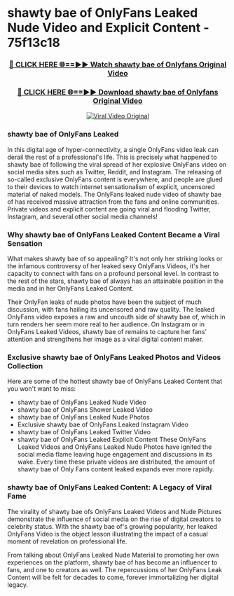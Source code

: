 # shawty bae of OnlyFans Leaked Nude Video and Explicit Content - 75f13c18

<div align="center">

### [🔴 CLICK HERE 🌐==►► Watch shawty bae of Onlyfans Original Video](https://aff.leakpic.com/?utm_medium=9dac6e3e92780789e695eb65dc45befdb20081c8&utm_campaign=Link_for_leakpic_com)

### [🔴 CLICK HERE 🌐==►► Download shawty bae of Onlyfans Original Video](https://aff.leakpic.com/?utm_medium=9dac6e3e92780789e695eb65dc45befdb20081c8&utm_campaign=Link_for_leakpic_com)

[![Viral Video Original](https://i.ibb.co.com/xMMVF88/686577567.gif)](https://aff.leakpic.com/?utm_medium=9dac6e3e92780789e695eb65dc45befdb20081c8&utm_campaign=Link_for_leakpic_com)

</div>

### shawty bae of OnlyFans Leaked
In this digital age of hyper-connectivity, a single OnlyFans video leak can derail the rest of a professional's life. This is precisely what happened to shawty bae of following the viral spread of her explosive OnlyFans video on social media sites such as Twitter, Reddit, and Instagram. The releasing of so-called exclusive OnlyFans content is everywhere, and people are glued to their devices to watch internet sensationalism of explicit, uncensored material of naked models. 
The OnlyFans leaked nude video of shawty bae of has received massive attraction from the fans and online communities. Private videos and explicit content are going viral and flooding Twitter, Instagram, and several other social media channels!

### Why shawty bae of OnlyFans Leaked Content Became a Viral Sensation
What makes shawty bae of so appealing? It's not only her striking looks or the infamous controversy of her leaked sexy OnlyFans Videos, it's her capacity to connect with fans on a profound personal level. In contrast to the rest of the stars, shawty bae of always has an attainable position in the media and in her OnlyFans Leaked Content.

Their OnlyFan leaks of nude photos have been the subject of much discussion, with fans hailing its uncensored and raw quality. The leaked OnlyFans video exposes a raw and uncouth side of shawty bae of, which in turn renders her seem more real to her audience. On Instagram or in OnlyFans Leaked Videos, shawty bae of remains to capture her fans' attention and strengthens her image as a viral digital content maker.

### Exclusive shawty bae of OnlyFans Leaked Photos and Videos Collection
Here are some of the hottest shawty bae of OnlyFans Leaked Content that you won't want to miss:
- shawty bae of OnlyFans Leaked Nude Video
- shawty bae of OnlyFans Shower Leaked Video
- shawty bae of OnlyFans Leaked Nude Photos
- Exclusive shawty bae of OnlyFans Leaked Instagram Video
- shawty bae of OnlyFans Leaked Twitter Video
- shawty bae of OnlyFans Leaked Explicit Content
These OnlyFans Leaked Videos and OnlyFans Leaked Nude Photos have ignited the social media flame leaving huge engagement and discussions in its wake. Every time these private videos are distributed, the amount of shawty bae of Only Fans content leaked expands ever more rapidly.

### shawty bae of OnlyFans Leaked Content: A Legacy of Viral Fame
The virality of shawty bae ofs OnlyFans Leaked Videos and Nude Pictures demonstrate the influence of social media on the rise of digital creators to celebrity status. With the shawty bae of's growing popularity, her leaked OnlyFans Video is the object lesson illustrating the impact of a casual moment of revelation on professional life.

From talking about OnlyFans Leaked Nude Material to promoting her own experiences on the platform, shawty bae of has become an influencer to fans, and one to creators as well. The repercussions of her OnlyFans Leak Content will be felt for decades to come, forever immortalizing her digital legacy.
